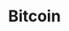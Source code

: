 ---
layout: layouts/views/cryptos.njk
title: Bitcoin
header_title: Bitcoin
crypto_address: bc1q0n7q279rmkau32p0k2eg5rp6gs2tfymzhf66ph
qr_image: /assets/img/payments/crypto/bitcoin.png
---
